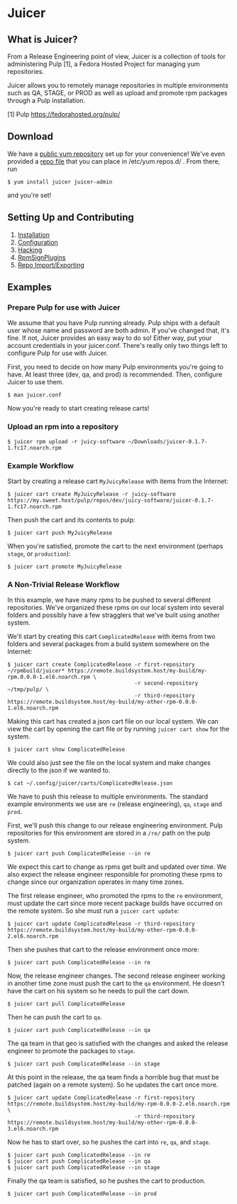 # Juicer

## What is Juicer?

From a Release Engineering point of view, Juicer is a collection of
tools for administering Pulp [1], a Fedora Hosted Project for managing
yum repositories.

Juicer allows you to remotely manage repositories in multiple
environments such as QA, STAGE, or PROD as well as upload and promote
rpm packages through a Pulp installation.

[1] Pulp  https://fedorahosted.org/pulp/

## Download

We have a [public yum repository](http://tbielawa.fedorapeople.org/juicer/) set up for your convenience! We've even provided a [repo file](https://github.com/juicer/juicer/blob/master/docs/juicer.repo) that you can place in /etc/yum.repos.d/ . From there, run

    $ yum install juicer juicer-admin

and you're set!

## Setting Up and Contributing

1. [Installation](https://github.com/juicer/juicer/blob/master/docs/markdown/install.md)
2. [Configuration](https://github.com/juicer/juicer/blob/master/docs/markdown/config.md)
3. [Hacking](https://github.com/juicer/juicer/blob/master/docs/markdown/hacking.md)
4. [RpmSignPlugins](https://github.com/juicer/juicer/blob/master/docs/markdown/plugins.md)
5. [Repo Import/Exporting](https://github.com/juicer/juicer/blob/master/docs/markdown/import_export.md)


## Examples

### Prepare Pulp for use with Juicer

We assume that you have Pulp running already. Pulp ships with a default user whose name and password are both admin. If you've changed that, it's fine. If not, Juicer provides an easy way to do so! Either way, put your account credentials in your juicer.conf. There's really only two things left to configure Pulp for use with Juicer.

First, you need to decide on how many Pulp environments you're going to have. At least three (dev, qa, and prod) is recommended. Then, configure Juicer to use them.

    $ man juicer.conf


Now you're ready to start creating release carts!

### Upload an rpm into a repository

    $ juicer rpm upload -r juicy-software ~/Downloads/juicer-0.1.7-1.fc17.noarch.rpm

### Example Workflow

Start by creating a release cart `MyJuicyRelease` with items from the Internet:

    $ juicer cart create MyJuicyRelease -r juicy-software https://my.sweet.host/pulp/repos/dev/juicy-software/juicer-0.1.7-1.fc17.noarch.rpm

Then push the cart and its contents to pulp:

    $ juicer cart push MyJuicyRelease

When you're satisfied, promote the cart to the next environment
(perhaps `stage`, or `production`):

    $ juicer cart promote MyJuicyRelease

### A Non-Trivial Release Workflow

In this example, we have many rpms to be pushed to several different
repositories. We've organized these rpms on our local system into
several folders and possibly have a few stragglers that we've built
using another system.

We'll start by creating this cart `ComplicatedRelease` with items from
two folders and several packages from a build system somewhere on the
Internet:

    $ juicer cart create ComplicatedRelease -r first-repository ~/rpmbuild/juicer* https://remote.buildsystem.host/my-build/my-rpm.0.0.0-1.el6.noarch.rpm \
                                            -r second-repository ~/tmp/pulp/ \
                                            -r third-repository https://remote.buildsystem.host/my-build/my-other-rpm-0.0.0-1.el6.noarch.rpm

Making this cart has created a json cart file on our local system. We
can view the cart by opening the cart file or by running `juicer cart
show` for the system.

    $ juicer cart show ComplicatedRelease

We could also just see the file on the local system and make changes
directly to the json if we wanted to.

    $ cat ~/.config/juicer/carts/ComplicatedRelease.json

We have to push this release to multiple environments. The standard
example environments we use are `re` (release engineering), `qa`,
`stage` and `prod`.

First, we'll push this change to our release engineering
environment. Pulp repositories for this environment are stored in a
`/re/` path on the pulp system.

    $ juicer cart push ComplicatedRelease --in re

We expect this cart to change as rpms get built and updated over
time. We also expect the release engineer responsible for promoting
these rpms to change since our organization operates in many time
zones.

The first release engineer, who promoted the rpms to the `re`
environment, must update the cart since more recent package builds have
occurred on the remote system. So she must run a `juicer cart update`:

    $ juicer cart update ComplicatedRelease -r third-repository https://remote.buildsystem.host/my-build/my-other-rpm-0.0.0-2.el6.noarch.rpm

Then she pushes that cart to the release environment once more:

    $ juicer cart push ComplicatedRelease --in re

Now, the release engineer changes. The second release engineer working
in another time zone must push the cart to the `qa` environment. He
doesn't have the cart on his system so he needs to pull the cart down.

    $ juicer cart pull ComplicatedRelease

Then he can push the cart to `qa`.

    $ juicer cart push ComplicatedRelease --in qa

The qa team in that geo is satisfied with the changes and asked the
release engineer to promote the packages to `stage`.

    $ juicer cart push ComplicatedRelease --in stage

At this point in the release, the qa team finds a horrible bug that
must be patched (again on a remote system). So he updates the cart
once more.

    $ juicer cart update ComplicatedRelease -r first-repository https://remote.buildsystem.host/my-build/my-rpm-0.0.0-2.el6.noarch.rpm \
                                            -r third-repository https://remote.buildsystem.host/my-build/my-other-rpm-0.0.0-3.el6.noarch.rpm

Now he has to start over, so he pushes the cart into `re`, `qa`, and
`stage`.

    $ juicer cart push ComplicatedRelease --in re
    $ juicer cart push ComplicatedRelease --in qa
    $ juicer cart push ComplicatedRelease --in stage

Finally the qa team is satisfied, so he pushes the cart to production.

    $ juicer cart push ComplicatedRelease --in prod
